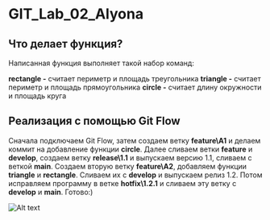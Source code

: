# GIT_Lab_02_Alyona
## Что делает функция?
Написанная функция выполняет такой набор команд:

**rectangle -** считает периметр и площадь треугольника
**triangle -** считает периметр и площадь прямоугольника
**circle -** считает длину окружности и площадь круга

## Реализация с помощью Git Flow
Сначала подключаем Git Flow, затем создаем ветку **feature\A1** и делаем коммит на добавление функции **circle**. 
Далее сливаем ветки **feature** и **develop**, создаем ветку **release\1.1** и выпускаем версию 1.1, сливаем с веткой **main**.
Создаем вторую ветку **feature\A2**, добавляем функции **triangle** и **rectangle**. Сливаем их с **develop** и  выпускаем релиз 1.2.
Потом исправляем программу в ветке **hotfix\1.2.1** и сливаем эту ветку с **develop** и **main**. Готово:)

![Alt text](https://github.com/alyonka344/-/blob/main/pwa_list_rect_1280_35b06e2bd3403fb2d4748e36b1e25189.png)

